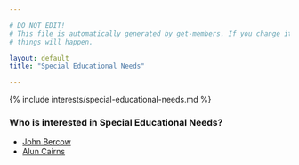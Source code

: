 ```yaml
---

# DO NOT EDIT!
# This file is automatically generated by get-members. If you change it, bad
# things will happen.

layout: default
title: "Special Educational Needs"

---
```


{% include interests/special-educational-needs.md %}

### Who is interested in Special Educational Needs?


* [John Bercow](members/john-bercow.html)
* [Alun Cairns](members/alun-cairns.html)

